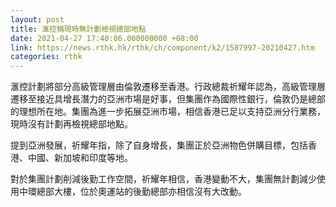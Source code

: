```yaml
---
layout: post
title: 滙控稱現時無計劃檢視總部地點
date: 2021-04-27 17:40:06.000000000 +08:00
link: https://news.rthk.hk/rthk/ch/component/k2/1587997-20210427.htm
categories: rthk
---
```


滙控計劃將部分高級管理層由倫敦遷移至香港。行政總裁祈耀年認為，高級管理層遷移至接近具增長潛力的亞洲市場是好事，但集團作為國際性銀行，倫敦仍是總部的理想所在地。集團為進一步拓展亞洲市場，相信香港已足以支持亞洲分行業務，現時沒有計劃再檢視總部地點。

提到亞洲發展，祈耀年指，除了自身增長，集團正於亞洲物色併購目標，包括香港、中國、新加坡和印度等地。

對於集團計劃削減後勤工作空間，祈耀年相信，香港變動不大，集團無計劃減少使用中環總部大樓，位於奧運站的後勤總部亦相信沒有大改動。　
